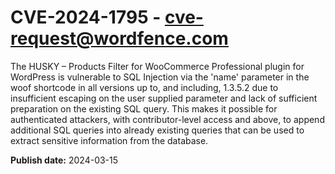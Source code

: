 # CVE-2024-1795 - cve-request@wordfence.com

The HUSKY – Products Filter for WooCommerce Professional plugin for WordPress is vulnerable to SQL Injection via the 'name' parameter in the woof shortcode in all versions up to, and including, 1.3.5.2 due to insufficient escaping on the user supplied parameter and lack of sufficient preparation on the existing SQL query.  This makes it possible for authenticated attackers, with contributor-level access and above, to append additional SQL queries into already existing queries that can be used to extract sensitive information from the database.

**Publish date:** 2024-03-15
